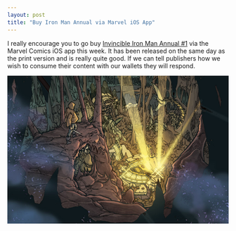 ```yaml
---
layout: post
title: "Buy Iron Man Annual via Marvel iOS App"
---
```


I really encourage you to go buy [Invincible Iron Man Annual #1](http://www.bleedingcool.com/2010/07/02/numbercrunching-iron-man-annual-1/) via the Marvel Comics iOS app this week. It has been released on the same day as the print version and is really quite good. If we can tell publishers how we wish to consume their content with our wallets they will respond.

![Invincible Iron Man Annual #1](/images/ironmanannual.png "Invincible Iron Man Annual #1")